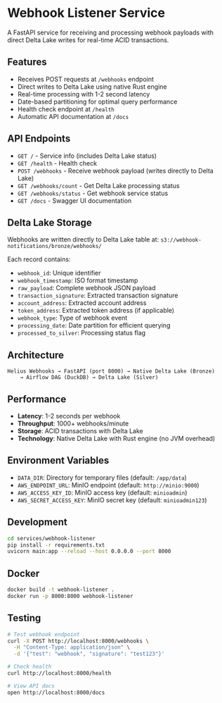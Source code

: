 # Webhook Listener Service

A FastAPI service for receiving and processing webhook payloads with direct Delta Lake writes for real-time ACID transactions.

## Features

- Receives POST requests at `/webhooks` endpoint
- Direct writes to Delta Lake using native Rust engine
- Real-time processing with 1-2 second latency
- Date-based partitioning for optimal query performance
- Health check endpoint at `/health`
- Automatic API documentation at `/docs`

## API Endpoints

- `GET /` - Service info (includes Delta Lake status)
- `GET /health` - Health check
- `POST /webhooks` - Receive webhook payload (writes directly to Delta Lake)
- `GET /webhooks/count` - Get Delta Lake processing status
- `GET /webhooks/status` - Get webhook service status
- `GET /docs` - Swagger UI documentation

## Delta Lake Storage

Webhooks are written directly to Delta Lake table at:
`s3://webhook-notifications/bronze/webhooks/`

Each record contains:
- `webhook_id`: Unique identifier
- `webhook_timestamp`: ISO format timestamp
- `raw_payload`: Complete webhook JSON payload
- `transaction_signature`: Extracted transaction signature
- `account_address`: Extracted account address
- `token_address`: Extracted token address (if applicable)
- `webhook_type`: Type of webhook event
- `processing_date`: Date partition for efficient querying
- `processed_to_silver`: Processing status flag

## Architecture

```
Helius Webhooks → FastAPI (port 8000) → Native Delta Lake (Bronze) 
    → Airflow DAG (DuckDB) → Delta Lake (Silver)
```

## Performance

- **Latency**: 1-2 seconds per webhook
- **Throughput**: 1000+ webhooks/minute
- **Storage**: ACID transactions with Delta Lake
- **Technology**: Native Delta Lake with Rust engine (no JVM overhead)

## Environment Variables

- `DATA_DIR`: Directory for temporary files (default: `/app/data`)
- `AWS_ENDPOINT_URL`: MinIO endpoint (default: `http://minio:9000`)
- `AWS_ACCESS_KEY_ID`: MinIO access key (default: `minioadmin`)
- `AWS_SECRET_ACCESS_KEY`: MinIO secret key (default: `minioadmin123`)

## Development

```bash
cd services/webhook-listener
pip install -r requirements.txt
uvicorn main:app --reload --host 0.0.0.0 --port 8000
```

## Docker

```bash
docker build -t webhook-listener .
docker run -p 8000:8000 webhook-listener
```

## Testing

```bash
# Test webhook endpoint
curl -X POST http://localhost:8000/webhooks \
  -H "Content-Type: application/json" \
  -d '{"test": "webhook", "signature": "test123"}'

# Check health
curl http://localhost:8000/health

# View API docs
open http://localhost:8000/docs
```